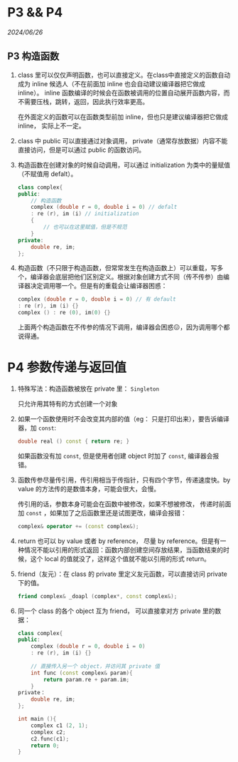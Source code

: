 # P3 && P4

*2024/06/26*

## P3 构造函数

1. class 里可以仅仅声明函数，也可以直接定义。在class中直接定义的函数自动成为 inline 候选人（不在前面加 inline 也会自动建议编译器把它做成 inline）。 inline 函数编译的时候会在函数被调用的位置自动展开函数内容，而不需要压栈，跳转，返回，因此执行效率更高。
	
	在外面定义的函数可以在函数类型前加 inline，但也只是建议编译器把它做成 inline， 实际上不一定。

2.  class 中 public 可以直接通过对象调用， private（通常存放数据）内容不能直接访问，但是可以通过 public 的函数访问。

3.  构造函数在创建对象的时候自动调用，可以通过 initialization 为类中的量赋值（不赋值用 defalt）。
	
	```c++
	class complex{
	public:
		// 构造函数
		complex (double r = 0, double i = 0) // defalt
		: re (r), im (i) // initialization
		{
			// 也可以在这里赋值，但是不规范
		}
	private:
		double re, im;
	};

	```
4. 构造函数（不只限于构造函数，但常常发生在构造函数上）可以重载，写多个，编译器会底层把他们区别定义。根据对象创建方式不同（传不传参）由编译器决定调用哪一个。但是有的重载会让编译器困惑：

	```c++
	complex (double r = 0, double i = 0) // 有 default
	: re (r), im (i) {}
	complex () : re (0), im(0) {}
	```
	上面两个构造函数在不传参的情况下调用，编译器会困惑😖，因为调用哪个都说得通。
	
	
# P4 参数传递与返回值

1. 特殊写法：构造函数被放在 private 里： ```Singleton```

	只允许用其特有的方式创建一个对象

2. 如果一个函数使用时不会改变其内部的值（eg： 只是打印出来），要告诉编译器，加 ```const```:

	```c++
	double real () const { return re; }
	```
	如果函数没有加 ```const```, 但是使用者创建 object 时加了 ```const```, 编译器会报错。
	 
3. 函数传参尽量传引用，传引用相当于传指针，只有四个字节，传递速度快。by value 的方法传的是数值本身，可能会很大，会慢。

	传引用的话，参数本身可能会在函数中被修改，如果不想被修改， 传递时前面加 ```const```	，如果加了之后函数里还是试图更改，编译会报错：
	
	```c++
	complex& operator += (const complex&);
	```
4. return 也可以 by value 或者 by reference， 尽量 by reference。但是有一种情况不能以引用的形式返回：函数内部创建空间存放结果，当函数结束的时候，这个 local 的值就没了，这样这个值就不能以引用的形式 return。

5. friend（友元）：在 class 的 private 里定义友元函数，可以直接访问 private 下的值。

	```c++
	friend complex& _doapl (complex*, const complex&);
	```
6. 同一个 class 的各个 object 互为 friend， 可以直接拿对方 private 里的数据：

	```c++
	class complex{
	public:
		complex (double r = 0, double i = 0)
		: re (r), im (i) {}
		
		// 直接传入另一个 object，并访问其 private 值
		int func (const complex& param){
			return param.re + param.im;
		}
	private：
		double re, im;
	};
	
	int main (){
		complex c1 (2, 1);
		complex c2;
		c2.func(c1);
		return 0;
	}
	```